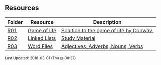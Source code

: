 ## Resources
| Folder | Resource | Description|
 | ------------|------------|------------|
 | [R01](https://github.com/rugbyprof/1063-Data-Structures/tree/master/Resources/R01) | [ Game of life ](https://github.com/rugbyprof/1063-Data-Structures/tree/master/Resources/R01) | [ Solution to the game of life by Conway.](https://github.com/rugbyprof/1063-Data-Structures/tree/master/Resources/R01) |
 | [R02](https://github.com/rugbyprof/1063-Data-Structures/tree/master/Resources/R02) | [ Linked Lists ](https://github.com/rugbyprof/1063-Data-Structures/tree/master/Resources/R02) | [ Study Material](https://github.com/rugbyprof/1063-Data-Structures/tree/master/Resources/R02) |
 | [R03](https://github.com/rugbyprof/1063-Data-Structures/tree/master/Resources/R03) | [ Word Files ](https://github.com/rugbyprof/1063-Data-Structures/tree/master/Resources/R03) | [ Adjectives, Adverbs, Nouns, Verbs](https://github.com/rugbyprof/1063-Data-Structures/tree/master/Resources/R03) |

<sup>Last Updated: 2018-03-01 (Thu @ 08:37)</sup>